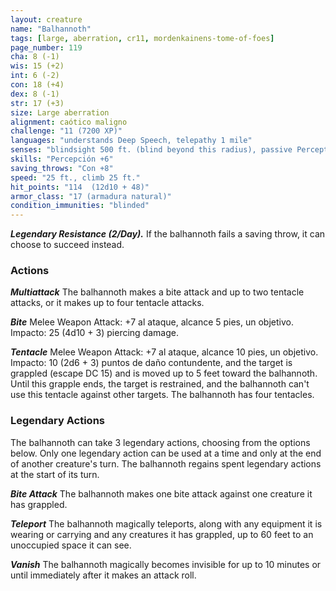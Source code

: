 ```yaml
---
layout: creature
name: "Balhannoth"
tags: [large, aberration, cr11, mordenkainens-tome-of-foes]
page_number: 119
cha: 8 (-1)
wis: 15 (+2)
int: 6 (-2)
con: 18 (+4)
dex: 8 (-1)
str: 17 (+3)
size: Large aberration
alignment: caótico maligno
challenge: "11 (7200 XP)"
languages: "understands Deep Speech, telepathy 1 mile"
senses: "blindsight 500 ft. (blind beyond this radius), passive Perception 16"
skills: "Percepción +6"
saving_throws: "Con +8"
speed: "25 ft., climb 25 ft."
hit_points: "114  (12d10 + 48)"
armor_class: "17 (armadura natural)"
condition_immunities: "blinded"
---
```


***Legendary Resistance (2/Day).*** If the balhannoth fails a saving throw, it can choose to succeed instead.

### Actions

***Multiattack*** The balhannoth makes a bite attack and up to two tentacle attacks, or it makes up to four tentacle attacks.

***Bite*** Melee Weapon Attack: +7 al ataque, alcance 5 pies, un objetivo. Impacto: 25 (4d10 + 3) piercing damage.

***Tentacle*** Melee Weapon Attack: +7 al ataque, alcance 10 pies, un objetivo. Impacto: 10 (2d6 + 3) puntos de daño contundente, and the target is grappled (escape DC 15) and is moved up to 5 feet toward the balhannoth. Until this grapple ends, the target is restrained, and the balhannoth can't use this tentacle against other targets. The balhannoth has four tentacles.

### Legendary Actions

The balhannoth can take 3 legendary actions, choosing from the options below. Only one legendary action can be used at a time and only at the end of another creature's turn. The balhannoth regains spent legendary actions at the start of its turn.

***Bite Attack*** The balhannoth makes one bite attack against one creature it has grappled.

***Teleport*** The balhannoth magically teleports, along with any equipment it is wearing or carrying and any creatures it has grappled, up to 60 feet to an unoccupied space it can see.

***Vanish*** The balhannoth magically becomes invisible for up to 10 minutes or until immediately after it makes an attack roll.